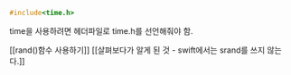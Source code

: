 ```c
#include<time.h>
```

time을 사용하려면 헤더파일로 time.h를 선언해줘야 함.

[[rand()함수 사용하기]]
[[살펴보다가 알게 된 것 - swift에서는 srand를 쓰지 않는다.]]
